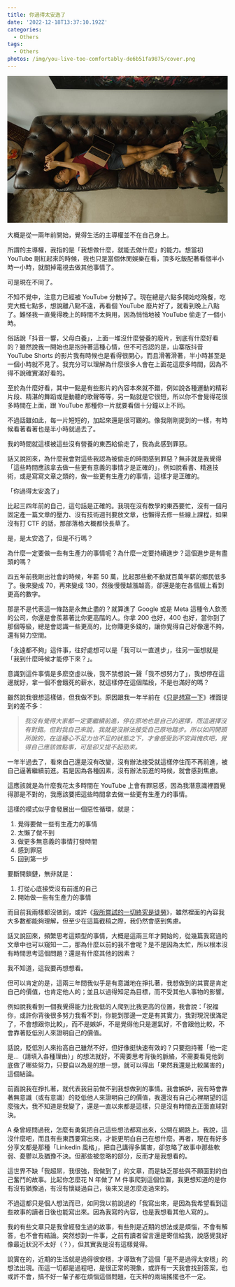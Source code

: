 ```yaml
---
title: 你過得太安逸了
date: '2022-12-18T13:37:10.192Z'
categories:
  - Others
tags:
  - Others
photos: /img/you-live-too-comfortably-de6b51fa9875/cover.png
---
```


![](/img/you-live-too-comfortably-de6b51fa9875/0__sZnmB4ZskZMPlIx5.jpg)

大概是從一兩年前開始，覺得生活的主導權並不在自己身上。

所謂的主導權，我指的是「我想做什麼，就能去做什麼」的能力。想當初 YouTube 剛紅起來的時候，我也只是當個休閒娛樂在看，頂多吃飯配著看個半小時一小時，就關掉電視去做其他事情了。

可是現在不同了。

不知不覺中，注意力已經被 YouTube 分散掉了。現在總是六點多開始吃晚餐，吃完大概七點多，想說離八點不遠，再看個 YouTube 廢片好了，就看到晚上八點了。難怪我一直覺得晚上的時間不太夠用，因為悄悄地被 YouTube 偷走了一個小時。

俗話說「抖音一響，父母白養」，上面一堆沒什麼營養的廢片，到底有什麼好看的？雖然說我一開始也是抱持著這種心情，但不可否認的是，山寨版抖音 YouTube Shorts 的影片我有時候也是看得很開心，而且滑著滑著，半小時甚至是一個小時就不見了。我充分可以理解為什麼很多人會在上面花這麼多時間，因為不得不說確實滿好看的。

至於為什麼好看，其中一點是有些影片的內容本來就不錯，例如說各種運動的精彩片段、精湛的舞蹈或是動聽的歌聲等等，另一點就是它很短，所以你不會覺得花很多時間在上面，跟 YouTube 那種你一片就要看個十分鐘以上不同。

不過話雖如此，每一片短短的，加起來還是很可觀的。像我剛剛提到的一樣，有時候看著看著也是半小時就過去了。

我的時間就這樣被這些沒有營養的東西給偷走了，我為此感到罪惡。

話又說回來，為什麼我會對這些我認為被偷走的時間感到罪惡？無非就是我覺得「這些時間應該拿去做一些更有意義的事情才是正確的」，例如說看書、精進技術，或是寫寫文章之類的，做一些更有生產力的事情，這樣才是正確的。

「你過得太安逸了」

比起三四年前的自己，這句話是正確的。我現在沒有教學的東西要忙，沒有一個月固定產一篇文章的壓力、沒有技術週刊要放文章，也懶得去修一些線上課程，如果沒有打 CTF 的話，那部落格大概都快長草了。

是，是太安逸了，但是不行嗎？

為什麼一定要做一些有生產力的事情呢？為什麼一定要持續進步？這個進步是有盡頭的嗎？

四五年前我剛出社會的時候，年薪 50 萬，比起那些動不動就百萬年薪的鄉民低多了。後來變成 70，再來變成 130，然後慢慢越漲越高，卻還是能在各個版上看到更高的數字。

那是不是代表這一條路是永無止盡的？就算進了 Google 或是 Meta 這種令人欽羨的公司，你還是會羨慕著比你更高階的人。你拿 200 也好，400 也好，當你到了那個等級，總是會認識一些更高的，比你賺更多錢的，讓你覺得自己好像還不夠，還有努力空間。

「永遠都不夠」這件事，往好處想可以是「我可以一直進步」，往另一面想就是「我到什麼時候才能停下來？」。

意識到這件事情是多麽空虛以後，我不禁想說一聲「我不想努力了」，我想停在這邊就好，拿一個不會餓死的薪水，就這樣停在這個階段，不是也滿好的嗎？

雖然說我很想這樣做，但我做不到。原因跟我一年半前在《[只是想寫一下](https://medium.com/@hulitw/happy-new-year-moo-e0e0ac5130e2)》裡面提到的差不多：

> _我沒有覺得大家都一定要繼續前進，停在原地也是自己的選擇，而這選擇沒有對錯。但對我自己來說，我就是沒辦法接受自己原地踏步。所以如同開頭所說的，在這種心不足力也不足的狀態之下，才會感受到不安與愧疚吧，覺得自己應該做點事，可是卻又提不起勁來。_

一年半過去了，看來自己還是沒有改變，沒有辦法接受就這樣停住而不再前進，被自己逼著繼續前進。若是因為各種因素，沒有辦法前進的時候，就會感到焦慮。

這應該就是為什麼我花太多時間在 YouTube 上會有罪惡感，因為我潛意識裡面覺得那是不對的，我應該要把這些時間拿去做一些更有生產力的事情。

這樣的模式似乎會發展出一個惡性循環，就是：

1.  覺得要做一些有生產力的事情
2.  太懶了做不到
3.  做更多無意義的事情打發時間
4.  感到罪惡
5.  回到第一步

要斷開鎖鏈，無非就是：

1.  打從心底接受沒有前進的自己
2.  開始做一些有生產力的事情

而目前我兩樣都沒做到，或許《[我所嘗試的一切終究是徒勞](https://www.chunfuchao.com/posts/everything-you-do-is-ultimately-pointless/)》，雖然裡面的內容我大多數都能夠理解，但至少在這篇截稿之際，我仍然會感到焦慮。

話又說回來，頻繁思考這類型的事情，大概是這兩三年才開始的，從幾篇我寫過的文章中也可以窺知一二，那為什麼以前的我不會呢？是不是因為太忙，所以根本沒有時間思考這個問題？還是有什麼其他的因素？

我不知道，這我要再想想看。

但可以肯定的是，這兩三年間我似乎是有意識地在掙扎著，我想做到的其實是肯定自己的價值，也肯定他人的；並且以過得知足為目標，而不受其他人事物的影響。

例如說我看到一個我覺得能力比我低的人爬到比我更高的位置，我會說：「祝福你，或許你背後很多努力我看不到，你能到那邊一定是有其實力，我對現況很滿足了，不會想跟你比較」，而不是嫉妒，不是覺得他只是運氣好，不會跟他比較，不會靠著貶低別人來證明自己的價值。

話說，貶低別人來抬高自己雖然不好，但好像挺快速有效的？只要抱持著「他一定是…（請填入各種理由）」的想法就好，不需要思考背後的脈絡，不需要看見他到底做了哪些努力，只要自以為是的想一想，就可以得出「果然我還是比較厲害的」這個結論。

前面說我在掙扎著，就代表我目前做不到我想做到的事情。我會嫉妒，我有時會靠著無意識（或有意識）的貶低他人來證明自己的價值，我還沒有自己心裡期望的這麼強大。我不知道是我變了，還是一直以來都是這樣，只是沒有時間去正面直球對決。

A 桑曾經問過我，怎麼有勇氣把自己這些想法都寫出來，公開在網路上。我說，這沒什麼吧，而且有些東西要寫出來，才能更明白自己在想什麼。再者，現在有好多分享文都是那種「Linkedin 風格」，把自己講得多厲害，卻忽略了故事中那些軟弱、憂鬱以及猶豫不決。但那些被忽略的部分，反而才是我想看的。

這世界不缺「我超屌，我很強，我做到了」的文章，而是缺乏那些與不願面對的自己奮鬥的故事。比起你怎麼花 N 年做了 M 件事爬到這個位置，我更想知道的是你有沒有猶豫過，有沒有懷疑過自己，後來又是怎麼走過來的。

不過這都只是個人想法而已，如同我以前說過的「我寫出來，是因為我希望看到這些故事的讀者日後也能寫出來。因為我寫的內容，也是我想看其他人寫的」。

我的有些文章只是我曾經發生過的故事，有些則是近期的想法或是煩惱，不會有解答，也不會有結論。突然想到一件事，之前有讀者留言還是寄信給我，說感覺我好像最近狀況不太好（？），但其實我是沒有這樣覺得。

說實在的，近期的生活就是過得很安穩，才導致有了這個「是不是過得太安穩」的想法出現。而這一切都是過程吧，是很正常的現象，或許有一天我會找到答案，也或許不會，搞不好一輩子都在煩惱這個問題，在天秤的兩端搖擺也不一定。